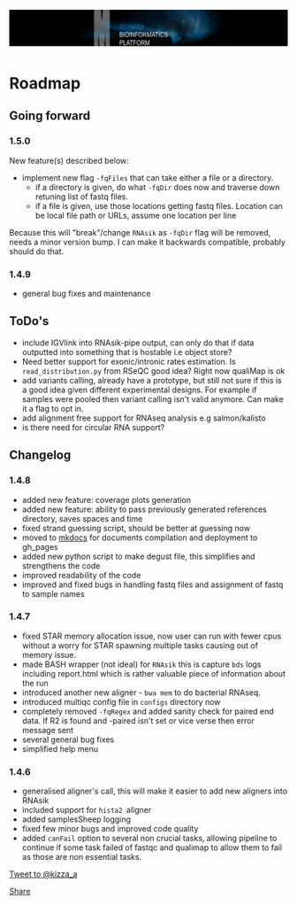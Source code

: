 
![mbp-banner](images/mbp_banner.png)

# Roadmap 

## Going forward

### 1.5.0 

New feature(s) described below:

- implement new flag `-fqFiles` that can take either a file or a directory.
    - if a directory is given, do what `-fqDir` does now and traverse down retuning list of fastq files. 
    - if a file is given, use those locations getting fastq files. Location can be local file path or URLs, assume one location per line

Because this will "break"/change `RNAsik` as `-fqDir` flag will be removed, needs a minor version bump. I can make it backwards compatible, 
probably should do that.

### 1.4.9

- general bug fixes and maintenance

## ToDo's 

- include IGVlink into RNAsik-pipe output, can only do that if data outputted into something that is hostable i.e object store?
- Need better support for exonic/intronic rates estimation. Is `read_distribution.py` from RSeQC good idea? Right now qualiMap is ok
- add variants calling, already have a prototype, but still not sure if this is a good idea given different
experimental designs. For example if samples were pooled then variant calling isn't valid anymore. Can make it a 
flag to opt in.
- add alignment free support for RNAseq analysis e.g salmon/kalisto
- is there need for circular RNA support?

## Changelog

### 1.4.8

- added new feature: coverage plots generation
- added new feature: ability to pass previously generated references directory, saves spaces and time
- fixed strand guessing script, should be better at guessing now
- moved to [mkdocs](http://www.mkdocs.org/) for documents compilation and deployment to gh_pages
- added new python script to make degust file, this simplifies and strengthens the code
- improved readability of the code
- improved and fixed bugs in handling fastq files and assignment of fastq to sample names

### 1.4.7 

- fixed STAR memory allocation issue, now user can run with fewer cpus without a worry for STAR spawning multiple tasks causing out of memory issue.
- made BASH wrapper (not ideal) for `RNAsik` this is capture `bds` logs including report.html which is rather valuable piece of information about the run
- introduced another new aligner - `bwa mem` to do bacterial RNAseq.
- introduced multiqc config file in `configs` directory now
- completely removed `-fqRegex` and added sanity check for paired end data. If R2 is found and -paired isn't set or vice verse then error message sent
- several general bug fixes
- simplified help menu

### 1.4.6

- generalised aligner's call, this will make it easier to add new aligners into RNAsik
- included support for `hista2 `aligner
- added samplesSheep logging
- fixed few minor bugs and improved code quality
- added `canFail` option to several non crucial tasks, allowing pipeline to continue if some task failed of fastqc and qualimap to allow them to fail as those are non essential tasks.

<p><a href="https://twitter.com/intent/tweet?screen_name=kizza_a" class="twitter-mention-button" data-size="large" data-show-count="false">Tweet to @kizza_a</a><script async src="//platform.twitter.com/widgets.js" charset="utf-8"></script> </p>

<p class="twitter-btn">
<a class="twitter-share-button"
  href="https://twitter.com/intent/tweet?text=Hey%20I%27m%20using%20this%20fully%20sick%20RNAseq%20pipeline%20It%27s%20sik%20easy%20http%3A%2F%2Fgithub%2Ecom%2Fmonashbioinformaticsplatform%2FRNAsik%2Dpipe%20by%20%40kizza%5Fa%20from%20%40MonashBioinfo" data-size="large">
Share</a>
</p>
